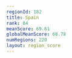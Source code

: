 ```yaml
---
regionId: 182
title: Spain
rank: 84
meanScore: 69.61
globalMeanScore: 68.78
numRegions: 220
layout: region_score
---
```

